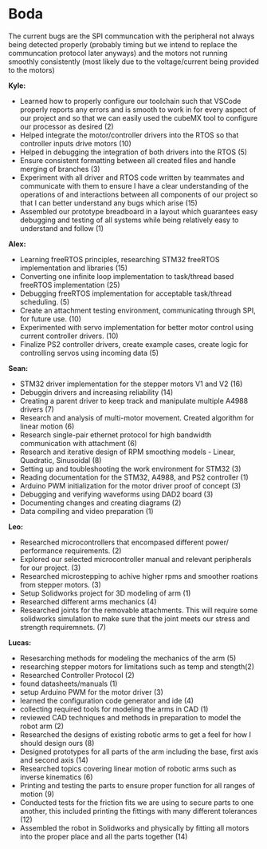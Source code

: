 # Boda
The current bugs are the SPI communcation with the peripheral not always being detected properly (probably timing but we intend to replace the communcation protocol later anyways) and the motors not running smoothly consistently (most likely due to the voltage/current being provided to the motors)

**Kyle:**
* Learned how to properly configure our toolchain such that VSCode properly reports any errors and is smooth to work in for every aspect of our project and so that we can easily used the cubeMX tool to configure our processor as desired (2)
* Helped integrate the motor/controller drivers into the RTOS so that controller inputs drive motors (10)
* Helped in debugging the integration of both drivers into the RTOS (5)
* Ensure consistent formatting between all created files and handle merging of branches (3)
* Experiment with all driver and RTOS code written by teammates and communicate with them to ensure I have a clear understanding of the operations of and interactions between all components of our project so that I can better understand any bugs which arise (15)
* Assembled our prototype breadboard in a layout which guarantees easy debugging and testing of all systems while being relatively easy to understand and follow (1)

**Alex:**
* Learning freeRTOS principles, researching STM32 freeRTOS implementation and libraries (15)
* Converting one infinite loop implementation to task/thread based freeRTOS implementation (25)
* Debugging freeRTOS implementation for acceptable task/thread scheduling. (5)
* Create an attachment testing environment, communicating through SPI, for future use. (10)
* Experimented with servo implementation for better motor control using current controller drivers. (10) 
* Finalize PS2 controller drivers, create example cases, create logic for controlling servos using incoming data (5)

**Sean:**
* STM32 driver implementation for the stepper motors V1 and V2 (16)
* Debuggin drivers and increasing reliability (14)
* Creating a parent driver to keep track and manipulate multiple A4988 drivers (7)
* Research and analysis of multi-motor movement. Created algorithm for linear motion (6)
* Research single-pair ethernet protocol for high bandwidth communication with attachment (6)
* Research and iterative design of RPM smoothing models - Linear, Quadratic, Sinusoidal (8)
* Setting up and toubleshooting the work environment for STM32 (3)
* Reading documentation for the STM32, A4988, and PS2 controller (1)
* Arduino PWM initialization for the motor driver proof of concept (3)
* Debugging and verifying waveforms using DAD2 board (3)
* Documenting changes and creating diagrams (2)
* Data compiling and video preparation (1)

  


**Leo:**
* Researched microcontrollers that encompased different power/ performance requirements. (2)
* Explored our selected microcontroller manual and relevant peripherals for our project. (3)
* Researched microstepping to achive higher rpms and smoother roations from stepper motors. (3)
* Setup Solidworks project for 3D modeling of arm (1)
* Researched different arms mechanics (4)
* Researched joints for the removable attachments. This will require some solidworks simulation to make sure that the joint meets our stress and strength requiremnets. (7)


**Lucas:**
* Resesarching methods for modeling the mechanics of the arm (5)
* researching stepper motors for limitations such as temp and stength(2)
* Researched Controller Protocol (2)
* found datasheets/manuals (1)
* setup Arduino PWM for the motor driver (3)
* learned the configuration code generator and ide (4)
* collecting required tools for modeling the arms in CAD (1)
* reviewed CAD techniques and methods in preparation to model the robot arm (2)
* Researched the designs of existing robotic arms to get a feel for how I should design ours (8)
* Designed prototypes for all parts of the arm including the base, first axis and second axis (14)
* Researched topics covering linear motion of robotic arms such as inverse kinematics (6)
* Printing and testing the parts to ensure proper function for all ranges of motion (9)
* Conducted tests for the friction fits we are using to secure parts to one another, this included printing the fittings with many different tolerances (12)
* Assembled the robot in Solidworks and physically by fitting all motors into the proper place and all the parts together (14)
